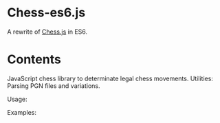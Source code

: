 # Chess-es6.js
A rewrite of <a href="https://github.com/jhlywa/chess.js/">Chess.js</a> in ES6.  

# Contents 
JavaScript chess library to determinate legal chess movements.
Utilities:
Parsing PGN files and variations.

Usage:

Examples:
